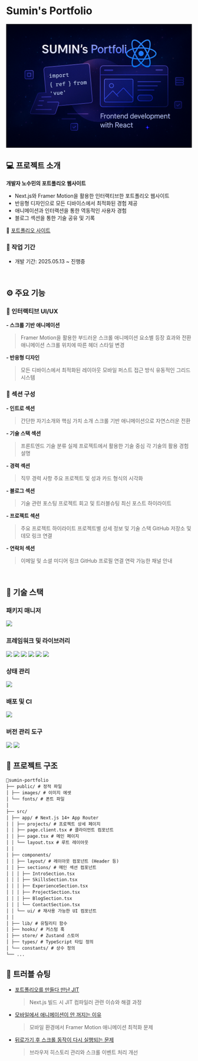 # Sumin's Portfolio

![Portfolio Preview](public/og-main.png)

## 💻 프로젝트 소개

**개발자 노수민의 포트폴리오 웹사이트**

- Next.js와 Framer Motion을 활용한 인터랙티브한 포트폴리오 웹사이트
- 반응형 디자인으로 모든 디바이스에서 최적화된 경험 제공
- 애니메이션과 인터랙션을 통한 역동적인 사용자 경험
- 블로그 섹션을 통한 기술 공유 및 기록

🔗 [포트폴리오 사이트](https://sumin-portfolio-sigma.vercel.app/)

### 📆 작업 기간

- 개발 기간: 2025.05.13 ~ 진행중

<br />

## ⚙️ 주요 기능

### 🎨 인터랙티브 UI/UX

**- 스크롤 기반 애니메이션**

> Framer Motion을 활용한 부드러운 스크롤 애니메이션
> 요소별 등장 효과와 전환 애니메이션
> 스크롤 위치에 따른 헤더 스타일 변경

**- 반응형 디자인**

> 모든 디바이스에서 최적화된 레이아웃
> 모바일 퍼스트 접근 방식
> 유동적인 그리드 시스템

### 📝 섹션 구성

**- 인트로 섹션**

> 간단한 자기소개와 핵심 가치 소개
> 스크롤 기반 애니메이션으로 자연스러운 전환

**- 기술 스택 섹션**

> 프론트엔드 기술 분류
> 실제 프로젝트에서 활용한 기술 중심
> 각 기술의 활용 경험 설명

**- 경력 섹션**

> 직무 경력 사항
> 주요 프로젝트 및 성과
> 카드 형식의 시각화

**- 블로그 섹션**

> 기술 관련 포스팅
> 프로젝트 회고 및 트러블슈팅
> 최신 포스트 하이라이트

**- 프로젝트 섹션**

> 주요 프로젝트 하이라이트
> 프로젝트별 상세 정보 및 기술 스택
> GitHub 저장소 및 데모 링크 연결

**- 연락처 섹션**

> 이메일 및 소셜 미디어 링크
> GitHub 프로필 연결
> 연락 가능한 채널 안내

<br />

## 🧰 기술 스택

<div align="left">

### 패키지 매니저

<img src="https://camo.githubusercontent.com/59140240b23053fefd4261622bb6e83b862ef6b3426278847d48f2b8ac5dd72d/68747470733a2f2f696d672e736869656c64732e696f2f62616467652f706e706d2d4636393232303f7374796c653d666f722d7468652d6261646765266c6f676f3d706e706d266c6f676f436f6c6f723d7768697465" data-canonical-src="https://img.shields.io/badge/pnpm-F69220?style=for-the-badge&amp;logo=pnpm&amp;logoColor=white" style="max-width: 100%;">

### 프레임워크 및 라이브러리

<img src="https://img.shields.io/badge/React-61DAFB?style=for-the-badge&logo=React&logoColor=black"/>
<img src="https://img.shields.io/badge/Next.js-000000?style=for-the-badge&logo=Next.js&logoColor=white"/>
<img src="https://img.shields.io/badge/Typescript-3178C6?style=for-the-badge&logo=Typescript&logoColor=white">
<img src="https://img.shields.io/badge/tailwindcss-1daabb.svg?style=for-the-badge&logo=tailwind-css&logoColor=white" />
<img src="https://img.shields.io/badge/framer-000000?style=for-the-badge&logo=framer&logoColor=white" />
<img src="https://img.shields.io/badge/shadcn/ui-000000?style=for-the-badge&logo=ShadcnUi&logoColor=white">

### 상태 관리

<img src="https://img.shields.io/badge/Zustand-82612C?style=for-the-badge&logo=&logoColor=white">

### 배포 및 CI

<img src="https://img.shields.io/badge/vercel-000000?style=for-the-badge&logo=vercel&logoColor=white">

### 버전 관리 도구

<img src="https://img.shields.io/badge/Git-F05032?style=for-the-badge&logo=git&logoColor=white" />
<img src="https://img.shields.io/badge/GitHub-181717?style=for-the-badge&logo=github&logoColor=white" />

<br />

## 📁 프로젝트 구조

```markdown
📁sumin-portfolio
├── public/ # 정적 파일
│ ├── images/ # 이미지 에셋
│ └── fonts/ # 폰트 파일
│
├── src/
│ ├── app/ # Next.js 14+ App Router
│ │ ├── projects/ # 프로젝트 상세 페이지
│ │ ├── page.client.tsx # 클라이언트 컴포넌트
│ │ ├── page.tsx # 메인 페이지
│ │ └── layout.tsx # 루트 레이아웃
│ │
│ ├── components/
│ │ ├── layout/ # 레이아웃 컴포넌트 (Header 등)
│ │ ├── sections/ # 메인 섹션 컴포넌트
│ │ │ ├── IntroSection.tsx
│ │ │ ├── SkillsSection.tsx
│ │ │ ├── ExperienceSection.tsx
│ │ │ ├── ProjectSection.tsx
│ │ │ ├── BlogSection.tsx
│ │ │ └── ContactSection.tsx
│ │ └── ui/ # 재사용 가능한 UI 컴포넌트
│ │
│ ├── lib/ # 유틸리티 함수
│ ├── hooks/ # 커스텀 훅
│ ├── store/ # Zustand 스토어
│ ├── types/ # TypeScript 타입 정의
│ └── constants/ # 상수 정의
└── ...
```

## 🚀 트러블 슈팅

- [포트폴리오를 만들다 만난 JIT](https://velog.io/@sum529/Trouble-Shooting-포트폴리오를-만들다-만난-JIT)

  > Next.js 빌드 시 JIT 컴파일러 관련 이슈와 해결 과정

- [모바일에서 애니메이션이 안 꺼지는 이유](https://velog.io/@sum529/Trouble-Shooting-모바일에서-애니메이션이-안-꺼지는-이유)

  > 모바일 환경에서 Framer Motion 애니메이션 최적화 문제

- [뒤로가기 후 스크롤 동작이 다시 실행되는 문제](https://velog.io/@sum529/Trouble-Shooting-뒤로가기-후-스크롤-동작이-다시-실행되는-문제)
  > 브라우저 히스토리 관리와 스크롤 이벤트 처리 개선
